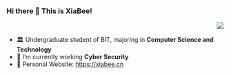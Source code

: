 ### Hi there 👋 This is XiaBee!



<img align="right" src="https://github-readme-stats.vercel.app/api?username=xiabee&count_private=true&show_icons=true&theme=radical&include_all_commits=true" />

<br>



- :classical_building: Undergraduate student of BIT, majoring in **Computer Science and Technology**
- 🔭 I’m currently working **Cyber Security**
- :star2: Personal Website: https://xiabee.cn


